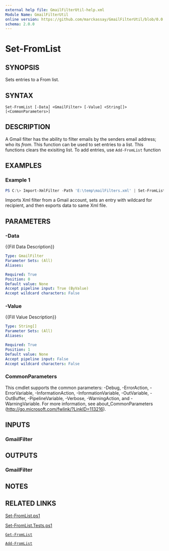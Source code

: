 ```yaml
---
external help file: GmailFilterUtil-help.xml
Module Name: GmailFilterUtil
online version: https://github.com/marckassay/GmailFilterUtil/blob/0.0.2/docs/Set-FromList.md
schema: 2.0.0
---
```


# Set-FromList

## SYNOPSIS
Sets entries to a From list.

## SYNTAX

```
Set-FromList [-Data] <GmailFilter> [-Value] <String[]> [<CommonParameters>]
```

## DESCRIPTION

A Gmail filter has the ability to filter emails by the senders email address; who its *from*. This function can be used to set entries to a list. This functions clears the exisiting list. To add entries, use `Add-FromList` function

## EXAMPLES

### Example 1

```powershell
PS C:\> Import-XmlFilter -Path 'E:\temp\mailFilters.xml' | Set-FromList -Value "*@aerotek.com" | Export-XmlFilter -Path 'E:\temp\mailFilters.xml'
```

Imports Xml filter from a Gmail account, sets an entry with wildcard for recipient, and then exports data to same Xml file.

## PARAMETERS

### -Data

{{Fill Data Description}}

```yaml
Type: GmailFilter
Parameter Sets: (All)
Aliases:

Required: True
Position: 0
Default value: None
Accept pipeline input: True (ByValue)
Accept wildcard characters: False
```

### -Value

{{Fill Value Description}}

```yaml
Type: String[]
Parameter Sets: (All)
Aliases:

Required: True
Position: 1
Default value: None
Accept pipeline input: False
Accept wildcard characters: False
```

### CommonParameters
This cmdlet supports the common parameters: -Debug, -ErrorAction, -ErrorVariable, -InformationAction, -InformationVariable, -OutVariable, -OutBuffer, -PipelineVariable, -Verbose, -WarningAction, and -WarningVariable. For more information, see about_CommonParameters (http://go.microsoft.com/fwlink/?LinkID=113216).

## INPUTS

### GmailFilter

## OUTPUTS

### GmailFilter

## NOTES

## RELATED LINKS

[Set-FromList.ps1](https://github.com/marckassay/GmailFilterUtil/blob/0.0.2/src/list/Set-FromList.ps1)

[Set-FromList.Tests.ps1](https://github.com/marckassay/GmailFilterUtil/blob/0.0.2/test/list/Set-FromList.Tests.ps1)

[`Get-FromList`](https://github.com/marckassay/GmailFilterUtil/blob/0.0.2/docs/Get-FromList.md)

[`Add-FromList`](https://github.com/marckassay/GmailFilterUtil/blob/0.0.2/docs/Add-FromList.md)
